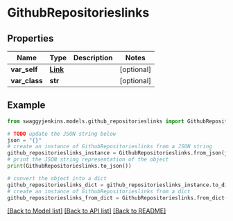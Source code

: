 # GithubRepositorieslinks


## Properties

Name | Type | Description | Notes
------------ | ------------- | ------------- | -------------
**var_self** | [**Link**](Link.md) |  | [optional] 
**var_class** | **str** |  | [optional] 

## Example

```python
from swaggyjenkins.models.github_repositorieslinks import GithubRepositorieslinks

# TODO update the JSON string below
json = "{}"
# create an instance of GithubRepositorieslinks from a JSON string
github_repositorieslinks_instance = GithubRepositorieslinks.from_json(json)
# print the JSON string representation of the object
print(GithubRepositorieslinks.to_json())

# convert the object into a dict
github_repositorieslinks_dict = github_repositorieslinks_instance.to_dict()
# create an instance of GithubRepositorieslinks from a dict
github_repositorieslinks_from_dict = GithubRepositorieslinks.from_dict(github_repositorieslinks_dict)
```
[[Back to Model list]](../README.md#documentation-for-models) [[Back to API list]](../README.md#documentation-for-api-endpoints) [[Back to README]](../README.md)


